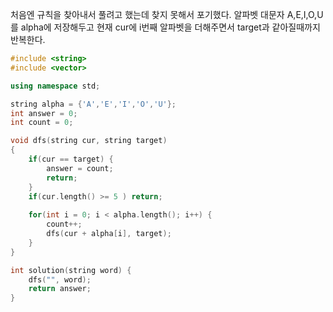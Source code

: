 처음엔 규칙을 찾아내서 풀려고 했는데 찾지 못해서 포기했다.
알파벳 대문자 A,E,I,O,U 를 alpha에 저장해두고 현재 cur에 i번째 알파벳을 더해주면서 target과 같아질때까지 반복한다.


```C++
#include <string>
#include <vector>

using namespace std;

string alpha = {'A','E','I','O','U'};
int answer = 0;
int count = 0;

void dfs(string cur, string target)
{
    if(cur == target) {
        answer = count;
        return;
    }
    if(cur.length() >= 5 ) return;
    
    for(int i = 0; i < alpha.length(); i++) {
        count++;
        dfs(cur + alpha[i], target);
    }
}

int solution(string word) {
    dfs("", word);
    return answer;
}
```
